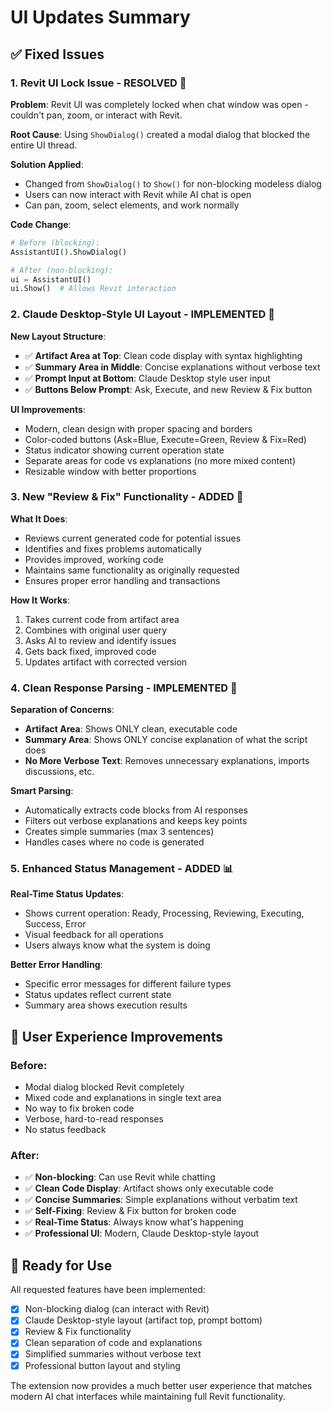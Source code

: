 # UI Updates Summary

## ✅ Fixed Issues

### 1. **Revit UI Lock Issue - RESOLVED** 🎯
**Problem**: Revit UI was completely locked when chat window was open - couldn't pan, zoom, or interact with Revit.

**Root Cause**: Using `ShowDialog()` created a modal dialog that blocked the entire UI thread.

**Solution Applied**:
- Changed from `ShowDialog()` to `Show()` for non-blocking modeless dialog
- Users can now interact with Revit while AI chat is open
- Can pan, zoom, select elements, and work normally

**Code Change**:
```python
# Before (blocking):
AssistantUI().ShowDialog()

# After (non-blocking):
ui = AssistantUI()
ui.Show()  # Allows Revit interaction
```

### 2. **Claude Desktop-Style UI Layout - IMPLEMENTED** 🎨

**New Layout Structure**:
- ✅ **Artifact Area at Top**: Clean code display with syntax highlighting
- ✅ **Summary Area in Middle**: Concise explanations without verbose text
- ✅ **Prompt Input at Bottom**: Claude Desktop style user input
- ✅ **Buttons Below Prompt**: Ask, Execute, and new Review & Fix button

**UI Improvements**:
- Modern, clean design with proper spacing and borders
- Color-coded buttons (Ask=Blue, Execute=Green, Review & Fix=Red)
- Status indicator showing current operation state
- Separate areas for code vs explanations (no more mixed content)
- Resizable window with better proportions

### 3. **New "Review & Fix" Functionality - ADDED** 🔧

**What It Does**:
- Reviews current generated code for potential issues
- Identifies and fixes problems automatically
- Provides improved, working code
- Maintains same functionality as originally requested
- Ensures proper error handling and transactions

**How It Works**:
1. Takes current code from artifact area
2. Combines with original user query
3. Asks AI to review and identify issues
4. Gets back fixed, improved code
5. Updates artifact with corrected version

### 4. **Clean Response Parsing - IMPLEMENTED** 📝

**Separation of Concerns**:
- **Artifact Area**: Shows ONLY clean, executable code
- **Summary Area**: Shows ONLY concise explanation of what the script does
- **No More Verbose Text**: Removes unnecessary explanations, imports discussions, etc.

**Smart Parsing**:
- Automatically extracts code blocks from AI responses
- Filters out verbose explanations and keeps key points
- Creates simple summaries (max 3 sentences)
- Handles cases where no code is generated

### 5. **Enhanced Status Management - ADDED** 📊

**Real-Time Status Updates**:
- Shows current operation: Ready, Processing, Reviewing, Executing, Success, Error
- Visual feedback for all operations
- Users always know what the system is doing

**Better Error Handling**:
- Specific error messages for different failure types
- Status updates reflect current state
- Summary area shows execution results

## 🎯 User Experience Improvements

### Before:
- Modal dialog blocked Revit completely
- Mixed code and explanations in single text area
- No way to fix broken code
- Verbose, hard-to-read responses
- No status feedback

### After:
- ✅ **Non-blocking**: Can use Revit while chatting
- ✅ **Clean Code Display**: Artifact shows only executable code
- ✅ **Concise Summaries**: Simple explanations without verbatim text
- ✅ **Self-Fixing**: Review & Fix button for broken code
- ✅ **Real-Time Status**: Always know what's happening
- ✅ **Professional UI**: Modern, Claude Desktop-style layout

## 🚀 Ready for Use

All requested features have been implemented:
- [x] Non-blocking dialog (can interact with Revit)
- [x] Claude Desktop-style layout (artifact top, prompt bottom)
- [x] Review & Fix functionality
- [x] Clean separation of code and explanations
- [x] Simplified summaries without verbose text
- [x] Professional button layout and styling

The extension now provides a much better user experience that matches modern AI chat interfaces while maintaining full Revit functionality.

